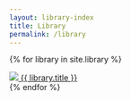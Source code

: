 ```yaml
---
layout: library-index
title: Library
permalink: /library
---
```


{% for library in site.library %}
    <div class="library-cover">
      <a href="{{ library.amazon }}">
          <img src="{{ library.image}}">
          {{ library.title }}</a>
    </div>
  {% endfor %}


